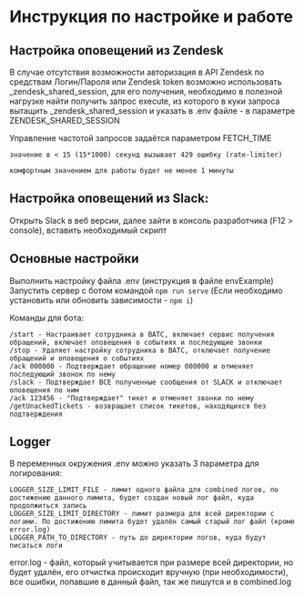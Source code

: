 # Инструкция по настройке и работе

## Настройка оповещений из Zendesk

В случае отсутствия возможности авторизация в API Zendesk по средствам Логин/Пароля или Zendesk token возможно использовать  \_zendesk_shared_session, для  его получения, необходимо в полезной нагрузке найти получить запрос execute, из которого в куки запроса вытащить \_zendesk_shared_session и указать в .env файле - в параметре ZENDESK_SHARED_SESSION

Управление частотой запросов задаётся параметром FETCH_TIME

```
значение в < 15 (15*1000) секунд вызывает 429 ошибку (rate-limiter)

комфортным значением для работы будет не менее 1 минуты
```

## Настройка оповещений из Slack:

Открыть Slack в веб версии, далее зайти в консоль разработчика (F12 > console), вставить необходимый скрипт

## Основные настройки

Выполнить настройку файла .env (инструкция в файле envExample)
Запустить сервер с ботом командой `npm run serve` (Если необходимо установить или обновить зависимости - `npm i`)

Команды для бота:

```
/start - Настраивает сотрудника в ВАТС, включает сервис получения обращений, включает оповещения о событиях и последующие звонки
/stop - Удаляет настройку сотрудника в ВАТС, отключает получение обращений и оповещения о событиях
/ack 000000 - Подтверждает обращение номер 000000 и отменяет последующий звонок по нему
/slack - Подтверждает ВСЕ полученные сообщения от SLACK и отключает оповещения по ним
/ack 123456 - "Подтверждает" тикет и отменяет звонки по нему
/getUnackedTickets - возвращает список тикетов, находящихся без подтверждения
```

## Logger

В переменных окружения .env можно указать 3 параметра для логирования:

```
LOGGER_SIZE_LIMIT_FILE - лимит одного файла для combined логов, по достижению данного лимита, будет создан новый лог файл, куда продолжиться запись
LOGGER_SIZE_LIMIT_DIRECTORY - лимит размера для всей директории с логами. По достижению лимита будет удалён самый старый лог файл (кроме error.log)
LOGGER_PATH_TO_DIRECTORY - путь до директории логов, куда будут писаться логи
```

error.log - файл, который учитывается при размере всей директории, но будет удалён, его отчистка происходит вручную (при необходимости), все ошибки, попавшие в данный файл, так же пишутся и в combined.log